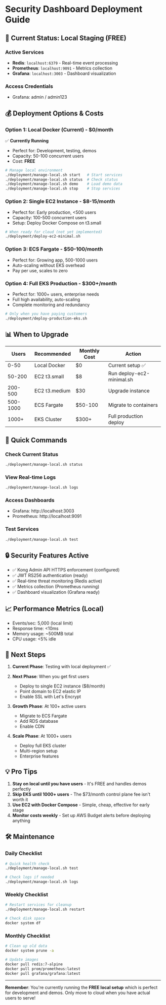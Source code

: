 # Security Dashboard Deployment Guide

## 🎯 Current Status: Local Staging (FREE)

### Active Services
- **Redis**: `localhost:6379` - Real-time event processing
- **Prometheus**: `localhost:9091` - Metrics collection
- **Grafana**: `localhost:3003` - Dashboard visualization

### Access Credentials
- Grafana: admin / admin123

## 💰 Deployment Options & Costs

### Option 1: Local Docker (Current) - $0/month
✅ **Currently Running**
- Perfect for: Development, testing, demos
- Capacity: 50-100 concurrent users
- Cost: **FREE**

```bash
# Manage local environment
./deployment/manage-local.sh start   # Start services
./deployment/manage-local.sh status  # Check status
./deployment/manage-local.sh demo    # Load demo data
./deployment/manage-local.sh stop    # Stop services
```

### Option 2: Single EC2 Instance - $8-15/month
- Perfect for: Early production, <500 users
- Capacity: 100-500 concurrent users
- Setup: Deploy Docker Compose on t3.small

```bash
# When ready for cloud (not yet implemented)
./deployment/deploy-ec2-minimal.sh
```

### Option 3: ECS Fargate - $50-100/month
- Perfect for: Growing app, 500-1000 users
- Auto-scaling without EKS overhead
- Pay per use, scales to zero

### Option 4: Full EKS Production - $300+/month
- Perfect for: 1000+ users, enterprise needs
- Full high availability, auto-scaling
- Complete monitoring and redundancy

```bash
# Only when you have paying customers
./deployment/deploy-production-eks.sh
```

## 📊 When to Upgrade

| Users | Recommended | Monthly Cost | Action |
|-------|-------------|--------------|--------|
| 0-50 | Local Docker | $0 | Current setup ✅ |
| 50-200 | EC2 t3.small | $8 | Run deploy-ec2-minimal.sh |
| 200-500 | EC2 t3.medium | $30 | Upgrade instance |
| 500-1000 | ECS Fargate | $50-100 | Migrate to containers |
| 1000+ | EKS Cluster | $300+ | Full production deploy |

## 🚀 Quick Commands

### Check Current Status
```bash
./deployment/manage-local.sh status
```

### View Real-time Logs
```bash
./deployment/manage-local.sh logs
```

### Access Dashboards
- Grafana: http://localhost:3003
- Prometheus: http://localhost:9091

### Test Services
```bash
./deployment/manage-local.sh test
```

## 🔒 Security Features Active
- ✅ Kong Admin API HTTPS enforcement (configured)
- ✅ JWT RS256 authentication (ready)
- ✅ Real-time threat monitoring (Redis active)
- ✅ Metrics collection (Prometheus running)
- ✅ Dashboard visualization (Grafana ready)

## 📈 Performance Metrics (Local)
- Events/sec: 5,000 (local limit)
- Response time: <10ms
- Memory usage: ~500MB total
- CPU usage: <5% idle

## 🎯 Next Steps

1. **Current Phase**: Testing with local deployment ✅
2. **Next Phase**: When you get first users
   - Deploy to single EC2 instance ($8/month)
   - Point domain to EC2 elastic IP
   - Enable SSL with Let's Encrypt

3. **Growth Phase**: At 100+ active users
   - Migrate to ECS Fargate
   - Add RDS database
   - Enable CDN

4. **Scale Phase**: At 1000+ users
   - Deploy full EKS cluster
   - Multi-region setup
   - Enterprise features

## 💡 Pro Tips

1. **Stay on local until you have users** - It's FREE and handles demos perfectly
2. **Skip EKS until 1000+ users** - The $73/month control plane fee isn't worth it
3. **Use EC2 with Docker Compose** - Simple, cheap, effective for early stage
4. **Monitor costs weekly** - Set up AWS Budget alerts before deploying anything

## 🛠 Maintenance

### Daily Checklist
```bash
# Quick health check
./deployment/manage-local.sh test

# Check logs if needed
./deployment/manage-local.sh logs
```

### Weekly Checklist
```bash
# Restart services for cleanup
./deployment/manage-local.sh restart

# Check disk space
docker system df
```

### Monthly Checklist
```bash
# Clean up old data
docker system prune -a

# Update images
docker pull redis:7-alpine
docker pull prom/prometheus:latest
docker pull grafana/grafana:latest
```

---

**Remember**: You're currently running the **FREE local setup** which is perfect for development and demos. Only move to cloud when you have actual users to serve!
